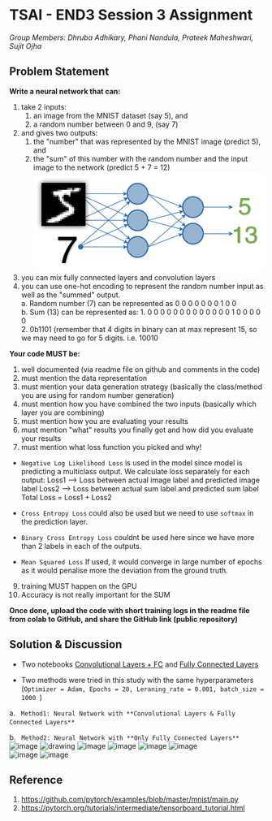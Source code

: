 # TSAI - END3 Session 3 Assignment
*Group Members: Dhruba Adhikary, Phani Nandula, Prateek Maheshwari, Sujit Ojha*

## Problem Statement

**Write a neural network that can:**
1. take 2 inputs:  
    1. an image from the MNIST dataset (say 5), and  
    2. a random number between 0 and 9, (say 7)
2. and gives two outputs:  
    1. the "number" that was represented by the MNIST image (predict 5), and  
    2. the "sum" of this number with the random number and the input image to the network (predict 5 + 7 = 12)
    ![assignment_network](images/assign-1.png)
3. you can mix fully connected layers and convolution layers  
4. you can use one-hot encoding to represent the random number input as well as the "summed" output.  
    a. Random number (7) can be represented as 0 0 0 0 0 0 0 1 0 0  
    b. Sum (13) can be represented as: 
        1. 0 0 0 0 0 0 0 0 0 0 0 0 0 1 0 0 0 0 0  
        2. 0b1101 (remember that 4 digits in binary can at max represent 15, so we may need to go for 5 digits. i.e. 10010

**Your code MUST be:**
1. well documented (via readme file on github and comments in the code)
2. must mention the data representation
3. must mention your data generation strategy (basically the class/method you are using for random number generation)
4. must mention how you have combined the two inputs (basically which layer you are combining)
5. must mention how you are evaluating your results 
6. must mention "what" results you finally got and how did you evaluate your results
7. must mention what loss function you picked and why!  

- ```Negative Log Likelihood Loss``` is used in the model since model is predicting a multiclass output. We calculate loss separately for each output:
Loss1 --> Loss between actual image label and predicted image label
Loss2 --> Loss between actual sum label and predicted sum label
Total Loss = Loss1 + Loss2  

- ```Cross Entropy Loss``` could also be used but we need to use ```softmax``` in the prediction layer.
- ```Binary Cross Entropy Loss``` couldnt be used here since we have more than 2 labels in each of the outputs.  
- ```Mean Squared Loss``` If used, it would converge in large number of epochs as it would penalise more the  deviation from the ground truth.

9. training MUST happen on the GPU
10. Accuracy is not really important for the SUM


**Once done, upload the code with short training logs in the readme file from colab to GitHub, and share the GitHub link (public repository)**

## Solution & Discussion
- Two notebooks [Convolutional Layers + FC](Session3_Pytorch101_ver3.ipynb) and [Fully Connected Layers](Session3_Pytorch101_ver4_2Methods_OnlyFC_run.ipynb) 

- Two methods were tried in this study with the same hyperparameters (```Optimizer = Adam, Epochs = 20, Leraning_rate = 0.001, batch_size = 1000 ```) 

a. ``` Method1: Neural Network with **Convolutional Layers & Fully Connected Layers**```  


b. ``` Method2: Neural Network with **Only Fully Connected Layers**```  
![image](https://user-images.githubusercontent.com/30425824/136686498-1fb5e23f-1483-4ca9-9e7d-fc99c9536494.png)
<img src="https://user-images.githubusercontent.com/30425824/136686498-1fb5e23f-1483-4ca9-9e7d-fc99c9536494.png" alt="drawing" width="500"/>
![image](https://user-images.githubusercontent.com/30425824/137435089-b231d73c-ee7e-406e-82d1-de975b62caa6.png)
![image](https://user-images.githubusercontent.com/30425824/137435132-41627581-b165-4165-a108-a951ff964244.png)
![image](https://user-images.githubusercontent.com/30425824/137435360-86008d4d-d000-48e6-b2bd-bb09a61ec4f5.png)
![image](https://user-images.githubusercontent.com/30425824/137436572-8f274f50-0b73-4dcf-87b4-42d1bd56494d.png)  
![image](https://user-images.githubusercontent.com/30425824/137449271-de53444e-df92-4e8c-b580-3ff8f61c7592.png)
![image](https://user-images.githubusercontent.com/30425824/137450278-e11adae4-c25b-42ce-95b3-5ce2fdce3786.png)


## Reference
1. https://github.com/pytorch/examples/blob/master/mnist/main.py
2. https://pytorch.org/tutorials/intermediate/tensorboard_tutorial.html
